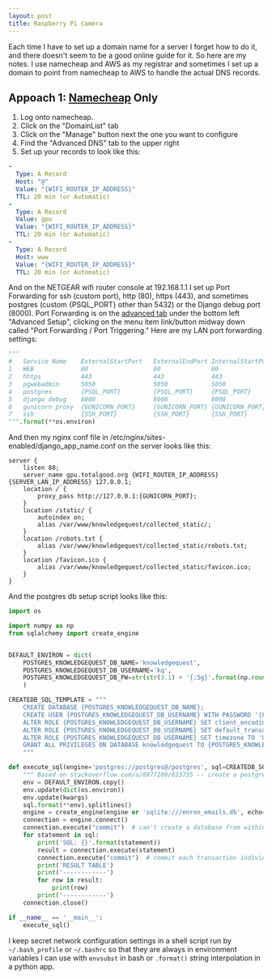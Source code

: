 ```yaml
---
layout: post
title: Raspberry Pi Camera
---
```


Each time I have to set up a domain name for a server I forget how to do it, and there doesn't seem to be a good online guide for it. So here are my notes. I use namecheap and AWS as my registrar and sometimes I set up a domain to point from namecheap to AWS to handle the actual DNS records.

## Appoach 1: [Namecheap](namecheap.com) Only

1. Log onto namecheap.
2. Click on the "DomainList" tab
3. Click on the "Manage" button next the one you want to configure
4. Find the "Advanced DNS" tab to the upper right
5. Set up your records to look like this:

```yaml
-
  Type: A Record
  Host: "@"
  Value: "{WIFI_ROUTER_IP_ADDRESS}"
  TTL: 20 min (or Automatic)
-
  Type: A Record 	
  Value: gpu
  Value: "{WIFI_ROUTER_IP_ADDRESS}"
  TTL: 20 min (or Automatic)
-
  Type: A Record 	
  Host: www
  Value: "{WIFI_ROUTER_IP_ADDRESS}"
  TTL: 20 min (or Automatic)
```

And on the NETGEAR wifi router console at 192.168.1.1 I set up Port Forwarding for ssh (custom port), http (80), https (443), and sometimes postgres (custom {PSQL_PORT} other than 5432) or the Django debug port (8000). Port Forwarding is on the [advanced tab](http://192.168.1.1/adv_index.htm) under the bottom left "Advanced Setup", clicking on the menu item link/button midway down called "Port Forwarding / Port Triggering."  Here are my LAN port forwarding settings:

```python
"""
# 	Service Name 	ExternalStartPort	ExternalEndPort	InternalStartPort	InternalEndPort	InternalIPaddress
1	WEB	            80	                80	            80	                80	            {SERVER_LAN_IP_ADDRESS}
2	hhtps	        443	                443	            443	                443	            {SERVER_LAN_IP_ADDRESS}
3	pgwebadmin	    5050	            5050	        5050	            5050	        {SERVER_LAN_IP_ADDRESS}
4	postgres	    {PSQL_PORT}	        {PSQL_PORT}	    {PSQL_PORT}	        {PSQL_PORT}	    {SERVER_LAN_IP_ADDRESS}
5	django debug	8000	            8000	        8000	            8000	        {SERVER_LAN_IP_ADDRESS}
6	gunicorn proxy	{GUNICORN_PORT}     {GUNICORN_PORT} {GUNICORN_PORT}     {GUNICORN_PORT} {SERVER_LAN_IP_ADDRESS}
7	ssh	            {SSH_PORT}	        {SSH_PORT}	    {SSH_PORT}	        {SSH_PORT}	    {SERVER_LAN_IP_ADDRESS}
""".format(**os.environ)
```

And then my nginx conf file in /etc/nginx/sites-enabled/django_app_name.conf on the server looks like this:

```config
server {
    listen 80;
    server_name gpu.totalgood.org {WIFI_ROUTER_IP_ADDRESS} {SERVER_LAN_IP_ADDRESS} 127.0.0.1;
    location / {
        proxy_pass http://127.0.0.1:{GUNICORN_PORT};
    }
    location /static/ {
        autoindex on;
        alias /var/www/knowledgequest/collected_static/;
    }
    location /robots.txt {
        alias /var/www/knowledgequest/collected_static/robots.txt;
    }
    location /favicon.ico {
        alias /var/www/knowledgequest/collected_static/favicon.ico;
    }
}
```

And the postgres db setup script looks like this:

```python
import os

import numpy as np
from sqlalchemy import create_engine


DEFAULT_ENVIRON = dict(
    POSTGRES_KNOWLEDGEQUEST_DB_NAME='knowledgequest',
    POSTGRES_KNOWLEDGEQUEST_DB_USERNAME='kq',
    POSTGRES_KNOWLEDGEQUEST_DB_PW=str(str(3.1) + '{:5g}'.format(np.round((np.abs(100*np.pi*np.random.rand()) + 1), 4))),  
    )

CREATEDB_SQL_TEMPLATE = """
    CREATE DATABASE {POSTGRES_KNOWLEDGEQUEST_DB_NAME};
    CREATE USER {POSTGRES_KNOWLEDGEQUEST_DB_USERNAME} WITH PASSWORD '{POSTGRES_KNOWLEDGEQUEST_DB_PW}';
    ALTER ROLE {POSTGRES_KNOWLEDGEQUEST_DB_USERNAME} SET client_encoding TO 'utf8';
    ALTER ROLE {POSTGRES_KNOWLEDGEQUEST_DB_USERNAME} SET default_transaction_isolation TO 'read committed';
    ALTER ROLE {POSTGRES_KNOWLEDGEQUEST_DB_USERNAME} SET timezone TO 'UTC';
    GRANT ALL PRIVILEGES ON DATABASE knowledgequest TO {POSTGRES_KNOWLEDGEQUEST_DB_USERNAME};
    """

def execute_sql(engine='postgres://postgres@/postgres', sql=CREATEDB_SQL_TEMPLATE, **kwargs):
    """ Based on stackoverflow.com/a/8977109/623735 -- create a postgres database using sqlalchemy """
    env = DEFAULT_ENVIRON.copy()
    env.update(dict(os.environ))
    env.update(kwargs)
    sql.format(**env).splitlines()
    engine = create_engine(engine or 'sqlite:///enron_emails.db', echo=False) if not engine or isinstance(engine, str) else engine
    connection = engine.connect()
    connection.execute("commit")  # can't create a database from withing a transaction, so close the current transaction with a commit
    for statement in sql:
        print('SQL: {}'.format(statement))
        result = connection.execute(statement)
        connection.execute("commit")  # commit each transaction individually
        print('RESULT TABLE')
        print('------------')
        for row in result:
            print(row)
        print('------------')
    connection.close()

if __name__ == '__main__':
    execute_sql()
```

I keep secret network configuration settings in a shell script run by `~/.bash_profile` or `~/.bashrc` so that they are always in environment variables I can use with `envsubst` in bash or `.format()` string interpolation in a python app. 
